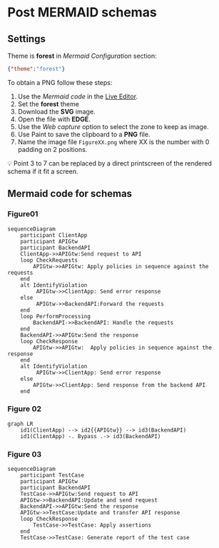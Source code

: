 # Post MERMAID schemas

## Settings

Theme is **forest** in *Mermaid Configuration* section:

```json
{"theme":"forest"}
```

To obtain a PNG follow these steps:

1. Use the *Mermaid code* in the [Live Editor](https://mermaid-js.github.io/mermaid-live-editor).
2. Set the **forest** theme
3. Download the **SVG** image.
4. Open the file with **EDGE**.
5. Use the *Web capture* option to select the zone to keep as image.
6. Use Paint to save the clipboard to a **PNG** file.
7. Name the image file `FigureXX.png` where XX is the number with 0 padding on 2 positions.

:bulb: Point 3 to 7 can be replaced by a direct printscreen of the rendered schema if it fit a screen.

## Mermaid code for schemas

### Figure01

```mermaid
sequenceDiagram
    participant ClientApp
    participant APIGtw
    participant BackendAPI
    ClientApp->>APIGtw:Send request to API
    loop CheckRequests
        APIGtw->>APIGtw: Apply policies in sequence against the requests
    end 
	alt IdentifyViolation
		 APIGtw->>ClientApp: Send error response
	else
		 APIGtw->>BackendAPI:Forward the requests
	end
    loop PerformProcessing
        BackendAPI->>BackendAPI: Handle the requests
    end 	
	BackendAPI->>APIGtw:Send the response
    loop CheckResponse
        APIGtw->>APIGtw:  Apply policies in sequence against the response
    end 	
	alt IdentifyViolation
		 APIGtw->>ClientApp: Send error response
	else
		APIGtw->>ClientApp: Send response from the backend API
	end
```

### Figure 02

```mermaid
graph LR
    id1(ClientApp) --> id2{{APIGtw}} --> id3(BackendAPI)
    id1(ClientApp) -. Bypass .-> id3(BackendAPI)
```

### Figure 03

```mermaid
sequenceDiagram
    participant TestCase
    participant APIGtw
    participant BackendAPI
    TestCase->>APIGtw:Send request to API
    APIGtw->>BackendAPI:Update and send request
    BackendAPI->>APIGtw:Send the response
    APIGtw->>TestCase:Update and transfer API response
    loop CheckResponse
        TestCase->>TestCase: Apply assertions
    end 
    TestCase->>TestCase: Generate report of the test case
```
